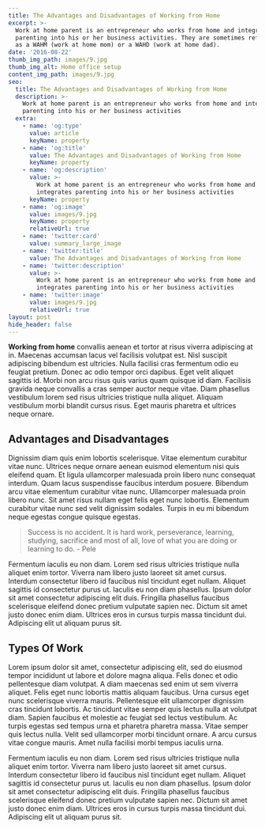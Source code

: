 ```yaml
---
title: The Advantages and Disadvantages of Working from Home
excerpt: >-
  Work at home parent is an entrepreneur who works from home and integrates
  parenting into his or her business activities. They are sometimes referred to
  as a WAHM (work at home mom) or a WAHD (work at home dad).
date: '2016-08-22'
thumb_img_path: images/9.jpg
thumb_img_alt: Home office setup
content_img_path: images/9.jpg
seo:
  title: The Advantages and Disadvantages of Working from Home
  description: >-
    Work at home parent is an entrepreneur who works from home and integrates
    parenting into his or her business activities
  extra:
    - name: 'og:type'
      value: article
      keyName: property
    - name: 'og:title'
      value: The Advantages and Disadvantages of Working from Home
      keyName: property
    - name: 'og:description'
      value: >-
        Work at home parent is an entrepreneur who works from home and
        integrates parenting into his or her business activities
      keyName: property
    - name: 'og:image'
      value: images/9.jpg
      keyName: property
      relativeUrl: true
    - name: 'twitter:card'
      value: summary_large_image
    - name: 'twitter:title'
      value: The Advantages and Disadvantages of Working from Home
    - name: 'twitter:description'
      value: >-
        Work at home parent is an entrepreneur who works from home and
        integrates parenting into his or her business activities
    - name: 'twitter:image'
      value: images/9.jpg
      relativeUrl: true
layout: post
hide_header: false
---
```


**Working from home** convallis aenean et tortor at risus viverra adipiscing at in. Maecenas accumsan lacus vel facilisis volutpat est. Nisl suscipit adipiscing bibendum est ultricies. Nulla facilisi cras fermentum odio eu feugiat pretium. Donec ac odio tempor orci dapibus. Eget velit aliquet sagittis id. Morbi non arcu risus quis varius quam quisque id diam. Facilisis gravida neque convallis a cras semper auctor neque vitae. Diam phasellus vestibulum lorem sed risus ultricies tristique nulla aliquet. Aliquam vestibulum morbi blandit cursus risus. Eget mauris pharetra et ultrices neque ornare.

## Advantages and Disadvantages 

Dignissim diam quis enim lobortis scelerisque. Vitae elementum curabitur vitae nunc. Ultrices neque ornare aenean euismod elementum nisi quis eleifend quam. Et ligula ullamcorper malesuada proin libero nunc consequat interdum. Quam lacus suspendisse faucibus interdum posuere. Bibendum arcu vitae elementum curabitur vitae nunc. Ullamcorper malesuada proin libero nunc. Sit amet risus nullam eget felis eget nunc lobortis. Elementum curabitur vitae nunc sed velit dignissim sodales. Turpis in eu mi bibendum neque egestas congue quisque egestas.

> Success is no accident. It is hard work, perseverance, learning, studying, sacrifice and most of all, love of what you are doing or learning to do. - Pele

Fermentum iaculis eu non diam. Lorem sed risus ultricies tristique nulla aliquet enim tortor. Viverra nam libero justo laoreet sit amet cursus. Interdum consectetur libero id faucibus nisl tincidunt eget nullam. Aliquet sagittis id consectetur purus ut. Iaculis eu non diam phasellus. Ipsum dolor sit amet consectetur adipiscing elit duis. Fringilla phasellus faucibus scelerisque eleifend donec pretium vulputate sapien nec. Dictum sit amet justo donec enim diam. Ultrices eros in cursus turpis massa tincidunt dui. Adipiscing elit ut aliquam purus sit.

## Types Of Work

Lorem ipsum dolor sit amet, consectetur adipiscing elit, sed do eiusmod tempor incididunt ut labore et dolore magna aliqua. Felis donec et odio pellentesque diam volutpat. A diam maecenas sed enim ut sem viverra aliquet. Felis eget nunc lobortis mattis aliquam faucibus. Urna cursus eget nunc scelerisque viverra mauris. Pellentesque elit ullamcorper dignissim cras tincidunt lobortis. Ac tincidunt vitae semper quis lectus nulla at volutpat diam. Sapien faucibus et molestie ac feugiat sed lectus vestibulum. Ac turpis egestas sed tempus urna et pharetra pharetra massa. Vitae semper quis lectus nulla. Velit sed ullamcorper morbi tincidunt ornare. A arcu cursus vitae congue mauris. Amet nulla facilisi morbi tempus iaculis urna.

Fermentum iaculis eu non diam. Lorem sed risus ultricies tristique nulla aliquet enim tortor. Viverra nam libero justo laoreet sit amet cursus. Interdum consectetur libero id faucibus nisl tincidunt eget nullam. Aliquet sagittis id consectetur purus ut. Iaculis eu non diam phasellus. Ipsum dolor sit amet consectetur adipiscing elit duis. Fringilla phasellus faucibus scelerisque eleifend donec pretium vulputate sapien nec. Dictum sit amet justo donec enim diam. Ultrices eros in cursus turpis massa tincidunt dui. Adipiscing elit ut aliquam purus sit.
